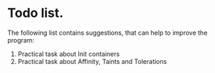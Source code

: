 # Todo list.

The following list contains suggestions, that can help to improve the program:

1. Practical task about Init containers
0. Practical task about Affinity, Taints and Tolerations
